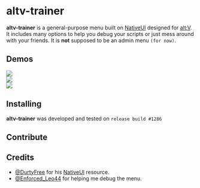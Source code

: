 # altv-trainer
**altv-trainer** is a general-purpose menu built on [NativeUI](https://github.com/DurtyFree/alt-V-NativeUI) designed for [alt:V](https://altv.mp/#/). It includes many options to help you debug your scripts or just mess around with your friends. It is **not** supposed to be an admin menu `(for now)`.

## Demos
![](https://github.com/Jayreen58/altv-trainer/blob/master/assets/demo1.gif)  
![](https://github.com/Jayreen58/altv-trainer/blob/master/assets/demo2.gif)  
![](https://github.com/Jayreen58/altv-trainer/blob/master/assets/demo3.gif) 

## Installing
**altv-trainer** was developed and tested on `release build #1286`

## Contribute

## Credits
- [@DurtyFree](https://github.com/DurtyFree) for his [NativeUI](https://github.com/DurtyFree/alt-V-NativeUI) resource.  
- [@Enforced_Leo44](https://it.socialclub.rockstargames.com/member/Enforced_Leo44/) for helping me debug the menu.
